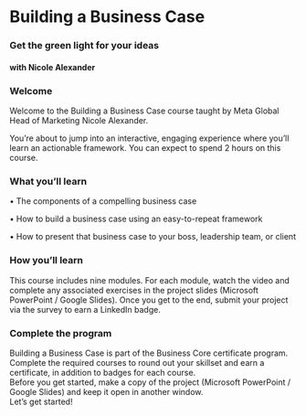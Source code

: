# Building a Business Case

### Get the green light for your ideas

#### with Nicole Alexander

### Welcome

Welcome to the Building a Business Case course taught by Meta Global Head of Marketing Nicole Alexander.

You’re about to jump into an interactive, engaging experience where you’ll learn an actionable framework. You can expect to spend 2 hours on this course.


### What you’ll learn

• The components of a compelling business case

• How to build a business case using an easy-to-repeat framework

• How to present that business case to your boss, leadership team, or client

### How you’ll learn
This course includes nine modules. For each module, watch the video and complete any associated exercises in the project slides (Microsoft PowerPoint / Google Slides). Once you get to the end, submit your project via the survey to earn a LinkedIn badge.


### Complete the program
Building a Business Case is part of the Business Core certificate program. Complete the required courses to round out your skillset and earn a certificate, in addition to badges for each course.<br>
Before you get started, make a copy of the project (Microsoft PowerPoint / Google Slides) and keep it open in another window.<br>
Let’s get started!
